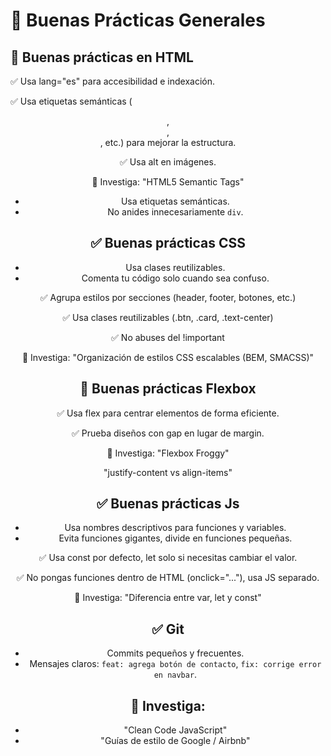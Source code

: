 # 🧰 Buenas Prácticas Generales

## 📌 Buenas prácticas en HTML

✅ Usa lang="es" para accesibilidad e indexación.

✅ Usa etiquetas semánticas (<header>, <main>, <footer>, etc.) para mejorar la estructura.

✅ Usa alt en imágenes.

🚀 Investiga: "HTML5 Semantic Tags"

- Usa etiquetas semánticas.
- No anides innecesariamente `div`.

## ✅ Buenas prácticas CSS

- Usa clases reutilizables.
- Comenta tu código solo cuando sea confuso.

✅ Agrupa estilos por secciones (header, footer, botones, etc.)

✅ Usa clases reutilizables (.btn, .card, .text-center)

✅ No abuses del !important

🚀 Investiga: "Organización de estilos CSS escalables (BEM, SMACSS)"

## 🎯 Buenas prácticas Flexbox

✅ Usa flex para centrar elementos de forma eficiente.

✅ Prueba diseños con gap en lugar de margin.

🚀 Investiga:
"Flexbox Froggy"

"justify-content vs align-items"

## ✅ Buenas prácticas Js

- Usa nombres descriptivos para funciones y variables.
- Evita funciones gigantes, divide en funciones pequeñas.

✅ Usa const por defecto, let solo si necesitas cambiar el valor.

✅ No pongas funciones dentro de HTML (onclick="..."), usa JS separado.

🚀 Investiga: "Diferencia entre var, let y const"

## ✅ Git

- Commits pequeños y frecuentes.
- Mensajes claros: `feat: agrega botón de contacto`, `fix: corrige error en navbar`.

## 🚀 Investiga:

- "Clean Code JavaScript"
- "Guías de estilo de Google / Airbnb"
